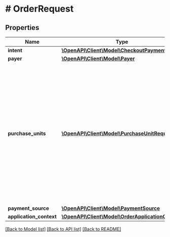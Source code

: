 # # OrderRequest

## Properties

Name | Type | Description | Notes
------------ | ------------- | ------------- | -------------
**intent** | [**\OpenAPI\Client\Model\CheckoutPaymentIntent**](CheckoutPaymentIntent.md) |  |
**payer** | [**\OpenAPI\Client\Model\Payer**](Payer.md) |  | [optional]
**purchase_units** | [**\OpenAPI\Client\Model\PurchaseUnitRequest[]**](PurchaseUnitRequest.md) | An array of purchase units. Each purchase unit establishes a contract between a payer and the payee. Each purchase unit represents either a full or partial order that the payer intends to purchase from the payee. |
**payment_source** | [**\OpenAPI\Client\Model\PaymentSource**](PaymentSource.md) |  | [optional]
**application_context** | [**\OpenAPI\Client\Model\OrderApplicationContext**](OrderApplicationContext.md) |  | [optional]

[[Back to Model list]](../../README.md#models) [[Back to API list]](../../README.md#endpoints) [[Back to README]](../../README.md)
